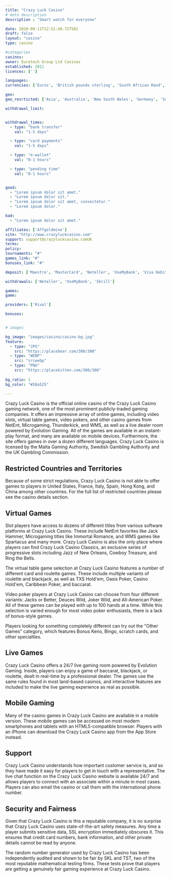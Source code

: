 ```yaml
---
title: "Crazy Luck Casino"
# meta description
description : "Smart watch for everyone"

date: 2020-09-11T12:51:49.727581
draft: false
layout: "casino" 
type: casino

#categories
casinos: 
owner: Eurotech Group Ltd Casinos
established: 2011
licences: ['']

languages: 
currencies: ['Euros', 'British pounds sterling', 'South African Rand', 'US dollars']

geo: 
geo_resrticted: ['Asia', 'Australia', 'New South Wales', 'Germany', 'Schleswig-Holstein', 'Italy', 'Puerto Rico', 'Spain', 'Sweden', 'Switzerland', 'United Kingdom', 'United States', 'Alabama', 'Alaska', 'American Samoa', 'Arizona', 'Arkansas', 'California', 'Colorado', 'Connecticut', 'Delaware', 'District of Columbia', 'Florida', 'Georgia(US)', 'Guam', 'Hawaii', 'Idaho', 'Illinois', 'Indiana', 'Iowa', 'Kansas', 'Kentucky', 'Louisiana', 'Maine', 'Maryland', 'Massachusetts', 'Michigan', 'Minnesota', 'Mississippi', 'Missouri', 'Montana', 'Nebraska', 'Nevada', 'New Hampshire', 'New Jersey', 'New Mexico', 'New York', 'North Carolina', 'North Dakota', 'Northern Mariana Islands', 'Ohio', 'Oklahoma', 'Oregon', 'Pennsylvania', 'Rhode Island', 'South Carolina', 'South Dakota', 'Tennessee', 'Texas', 'U.S. Virgin Islands', 'Utah', 'Vermont', 'Virginia', 'Washington', 'West Virginia', 'Wisconsin', 'Wyoming']

withdrawal_limit:


withdrawal_times:
  - type: "bank transfer"
    val: "1-5 days"

  - type: "card payments"
    val: "1-5 days"

  - type: "e-wallet"
    val: "0-1 hours"

  - type: "pending time"
    val: "0-1 hours"


good:
  - "Lorem ipsum dolor sit amet."
  - "Lorem ipsum dolor sit."
  - "Lorem ipsum dolor sit amet, consectetur."
  - "Lorem ipsum dolor."

bad:
  - "Lorem ipsum dolor sit amet."

affiliates: ['Affgoldmine']
site: "http://www.crazyluckcasino.com"
support: support@crazyluckcasino.comUK
terms:
policy:
tournaments: "#"
games_link: "#"
bonuses_link: "#"

deposit: ['Maestro', 'MasterCard', 'Neteller', 'UseMyBank', 'Visa Debit', 'Visa Electron', 'Visa', 'Diners Club International', 'Online Bank Transfer', 'Skrill']

withdrawals: ['Neteller', 'UseMyBank', 'Skrill']

games: 
game:

providers: ['Rival']

bonuses:


# images

bg_image: "images/casino/casino-bg.jpg"  
feature:
  - type: "JPG" 
    src: "https://placebear.com/300/300"
  - type: "WEBP"
    src: "srcwebp"
  - type: "PNG"
    src: "https://placekitten.com/300/300"  
 
bg_ratio: 1 
bg_color: "#58a525"  

---
```


Crazy Luck Casino is the official online casino of the Crazy Luck Casino gaming network, one of the most prominent publicly-traded gaming companies. It offers an impressive array of online games, including video slots, virtual table games, video pokers, and other casino games from NetEnt, Microgaming, Thunderkick, and WMS, as well as a live dealer room powered by Evolution Gaming. All of the games are available in an instant-play format, and many are available on mobile devices. Furthermore, the site offers games in over a dozen different languages. Crazy Luck Casino is licensed by the Malta Gaming Authority, Swedish Gambling Authority and the UK Gambling Commission.

## Restricted Countries and Territories
Because of some strict regulations, Crazy Luck Casino is not able to offer games to players in United States, France, Italy, Spain, Hong Kong, and China among other countries. For the full list of restricted countries please see the casino details section.

## Virtual Games
Slot players have access to dozens of different titles from various software platforms at Crazy Luck Casino. These include NetEnt favorites like Jack Hammer, Microgaming titles like Immortal Romance, and WMS games like Spartacus and many more. Crazy Luck Casino is also the only place where players can find Crazy Luck Casino Classics, an exclusive series of progressive slots including Jazz of New Orleans, Cowboy Treasure, and Ring the Bells.

The virtual table game selection at Crazy Luck Casino features a number of different card and roulette games. These include multiple variants of roulette and blackjack, as well as TXS Hold'em, Oasis Poker, Casino Hold'em, Caribbean Poker, and baccarat.

Video poker players at Crazy Luck Casino can choose from four different variants: Jacks or Better, Deuces Wild, Joker Wild, and All-American Poker. All of these games can be played with up to 100 hands at a time. While this selection is varied enough for most video poker enthusiasts, there is a lack of bonus-style games.

Players looking for something completely different can try out the "Other Games" category, which features Bonus Keno, Bingo, scratch cards, and other specialties.

## Live Games
Crazy Luck Casino offers a 24/7 live gaming room powered by Evolution Gaming. Inside, players can enjoy a game of baccarat, blackjack, or roulette, dealt in real-time by a professional dealer. The games use the same rules found in most land-based casinos, and interactive features are included to make the live gaming experience as real as possible.

## Mobile Gaming
Many of the casino games in Crazy Luck Casino are available in a mobile version. These mobile games can be accessed on most modern smartphones and tablets with an HTML5-compatible browser. Players with an iPhone can download the Crazy Luck Casino app from the App Store instead.

## Support
Crazy Luck Casino understands how important customer service is, and so they have made it easy for players to get in touch with a representative. The live chat function on the Crazy Luck Casino website is available 24/7 and allows players to connect with an associate within a minute in most cases. Players can also email the casino or call them with the international phone number.

## Security and Fairness
Given that Crazy Luck Casino is this a reputable company, it is no surprise that Crazy Luck Casino uses state-of-the-art safety measures. Any time a player submits sensitive data, SSL encryption immediately obscures it. This ensures that credit card numbers, bank information, and other private details cannot be read by anyone.

The random number generator used by Crazy Luck Casino has been independently audited and shown to be fair by SKL and TST, two of the most reputable mathematical testing firms. These tests prove that players are getting a genuinely fair gaming experience at Crazy Luck Casino.